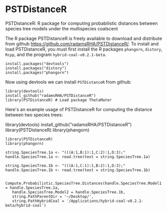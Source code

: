 # PSTDistanceR
PSTDistanceR: R package for computing probabilistic distances between species tree models under the multispecies coalscent

The R package PSTDistanceR is freely available to download and distribute from github <https://github.com/radamsRHA/PSTDistanceR/>. To install and load PSTDistanceR, you must first install the R packages `phangorn`, `distory`, `Rcpp`, and the program `hybrid-coal-v0.2.1-beta`. 

```
install.packages("devtools")
install.packages("distory")
install.packages("phangorn")
```
Now using devtools we can install `PSTDistanceR` from github:

```
library(devtools)
install_github("radamsRHA/PSTDistanceR")
library(PSTDistanceR) # Load package ThetaMater
```

Here's an example usage of PSTDistanceR for computing the distance between two species trees:

library(devtools)
install_github("radamsRHA/PSTDistanceR")
library(PSTDistanceR)
library(phangorn)

```
library(PSTDistanceR)
library(phangorn)

string.SpeciesTree.1a <- "(((A:1,B:1):1,C:2):1,D:3);"
handle.SpeciesTree.1a <- read.tree(text = string.SpeciesTree.1a)

string.SpeciesTree.1b <- "(((A:1,C:1):1,B:2):1,D:3);"
handle.SpeciesTree.1b <- read.tree(text = string.SpeciesTree.1b)


Compute.Probabilistic.SpeciesTree.Distances(handle.SpeciesTree.Model1 = handle.SpeciesTree.1a, 
   handle.SpeciesTree.Model2 = handle.SpeciesTree.1b, 
   string.PathParentDir = '~/Desktop/', 
   string.PathHybridCoal = '/Applications/hybrid-coal-v0.2.1-beta/hybrid-coal')

```


